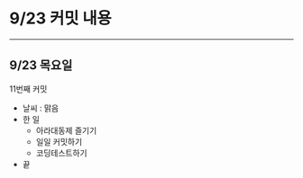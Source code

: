 # **9/23 커밋 내용**

---

## **9/23 목요일**

11번째 커밋

- 날씨 : 맑음
- 한 일
    - 아라대동제 즐기기
    - 일일 커밋하기
    - 코딩테스트하기
- 끝